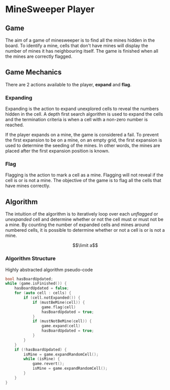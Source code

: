 # MineSweeper Player

## Game

The aim of a game of minesweeper is to find all the mines hidden in the board. To identify a mine, cells that don't have mines will display the number of mines it has neighbouring itself. The game is finished when all the mines are correctly flagged.

## Game Mechanics

There are 2 actions available to the player, **expand** and **flag**.

### Expanding

Expanding is the action to expand unexplored cells to reveal the numbers hidden in the cell. A depth first search algorithm is used to expand the cells and the termination criteria is when a cell with a non-zero number is reached.

If the player expands on a mine, the game is considered a fail. To prevent the first expansion to be on a mine, on an empty grid, the first expansion is used to determine the seeding of the mines. In other words, the mines are placed after the first expansion position is known.

### Flag

Flagging is the action to mark a cell as a mine. Flagging will not reveal if the cell is or is not a mine. The objective of the game is to flag all the cells that have mines correctly.

## Algorithm

The intuition of the algorithm is to iteratively loop over each _unflagged_ or _unexpanded_ cell and determine whether or not the cell must or must not be a mine. By counting the number of expanded cells and mines around numbered cells, it is possible to determine whether or not a cell is or is not a mine.

$$\limit a$$

### Algorithm Structure

Highly abstracted algorithm pseudo-code

```cpp
bool hasBoardUpdated;
while (game.isFinished()) {
    hasBoardUpdated = false;
    for (auto cell : cells) {
        if (cell.notExpanded()) {
            if (mustBeMine(cell)) {
                game.flag(cell)
                hasBoardUpdated = true;
            }
            if (mustNotBeMine(cell)) {
                game.expand(cell)
                hasBoardUpdated = true;
            }
        }
    }
    if (!hasBoardUpdated) {
        isMine = game.expandRandomCell();
        while (isMine) {
            game.revert();
            isMine = game.expandRandomCell();
        }
    }
}
```
